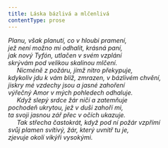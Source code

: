 ```yaml
---
title: Láska bázlivá a mlčenlivá
contentType: prose
---
```


<section>

_Planu, však planutí, co v hloubi pramení,  
jež není možno mi odhalit, krásná paní,  
jak nový Tyfón, utlačen v svém vzplání  
skrývám pod velikou skalinou mlčení.  
     Nicméně z požáru, jímž nitro překypuje,  
kdykoliv jdu k vám blíž, zmrazen, v bázlivém chvění,  
jiskry mé vzdechy jsou a jasné zahoření  
výřečný Amor v mých pohledech odhaluje.  
     Když slepý srdce žár ničí a zatemňuje  
pochodeň ukrytou, jež v duši zahoří mi,  
ta svoji jasnou zář přec v očích ukazuje.  
     Tak střecha častokrát, když pod ní požár vzpřímí  
svůj plamen svítivý, žár, který uvnitř tu je,  
zjevuje okolí vikýři vysokými._

</section>
